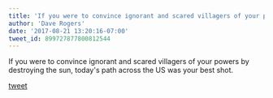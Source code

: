 ```yaml
---
title: 'If you were to convince ignorant and scared villagers of your powers by...'
author: 'Dave Rogers'
date: '2017-08-21 13:20:16-07:00'
tweet_id: 899727877800812544
---
```

If you were to convince ignorant and scared villagers of your powers by destroying the sun, today's path across the US was your best shot.

[tweet](https://twitter.com/yukondude/status/899727877800812544)